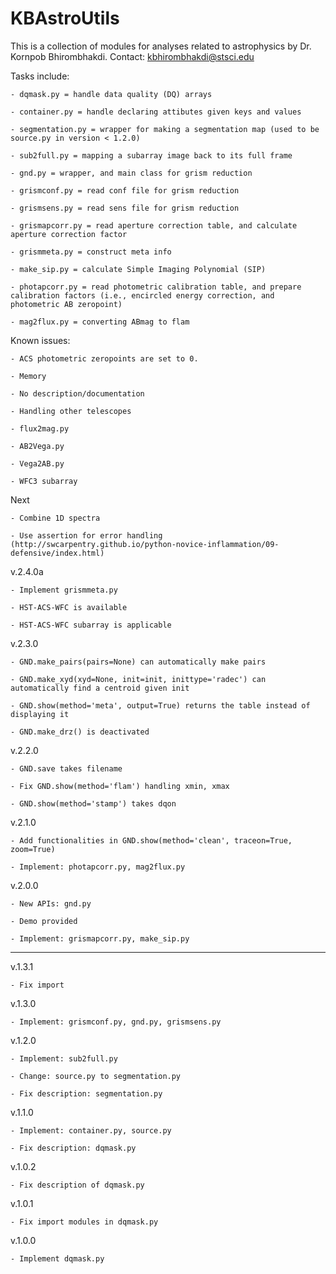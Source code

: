 # KBAstroUtils

This is a collection of modules for analyses related to astrophysics by Dr. Kornpob Bhirombhakdi. Contact: kbhirombhakdi@stsci.edu

Tasks include:

    - dqmask.py = handle data quality (DQ) arrays
    
    - container.py = handle declaring attibutes given keys and values
    
    - segmentation.py = wrapper for making a segmentation map (used to be source.py in version < 1.2.0)
    
    - sub2full.py = mapping a subarray image back to its full frame
    
    - gnd.py = wrapper, and main class for grism reduction
    
    - grismconf.py = read conf file for grism reduction
    
    - grismsens.py = read sens file for grism reduction
    
    - grismapcorr.py = read aperture correction table, and calculate aperture correction factor
    
    - grismmeta.py = construct meta info
    
    - make_sip.py = calculate Simple Imaging Polynomial (SIP)
    
    - photapcorr.py = read photometric calibration table, and prepare calibration factors (i.e., encircled energy correction, and photometric AB zeropoint)
    
    - mag2flux.py = converting ABmag to flam
        
Known issues:

    - ACS photometric zeropoints are set to 0.

    - Memory
    
    - No description/documentation
    
    - Handling other telescopes
        
    - flux2mag.py
    
    - AB2Vega.py
    
    - Vega2AB.py
    
    - WFC3 subarray
    
Next
    
    - Combine 1D spectra
    
    - Use assertion for error handling (http://swcarpentry.github.io/python-novice-inflammation/09-defensive/index.html)
        
v.2.4.0a

    - Implement grismmeta.py
    
    - HST-ACS-WFC is available
    
    - HST-ACS-WFC subarray is applicable
        
v.2.3.0

    - GND.make_pairs(pairs=None) can automatically make pairs
    
    - GND.make_xyd(xyd=None, init=init, inittype='radec') can automatically find a centroid given init
    
    - GND.show(method='meta', output=True) returns the table instead of displaying it
    
    - GND.make_drz() is deactivated
    
v.2.2.0

    - GND.save takes filename
    
    - Fix GND.show(method='flam') handling xmin, xmax
    
    - GND.show(method='stamp') takes dqon

v.2.1.0

    - Add functionalities in GND.show(method='clean', traceon=True, zoom=True)
    
    - Implement: photapcorr.py, mag2flux.py

v.2.0.0

    - New APIs: gnd.py
    
    - Demo provided
    
    - Implement: grismapcorr.py, make_sip.py
    
---

v.1.3.1

    - Fix import

v.1.3.0

    - Implement: grismconf.py, gnd.py, grismsens.py
    
v.1.2.0

    - Implement: sub2full.py

    - Change: source.py to segmentation.py
    
    - Fix description: segmentation.py

v.1.1.0

    - Implement: container.py, source.py
    
    - Fix description: dqmask.py
    
v.1.0.2

    - Fix description of dqmask.py
    
v.1.0.1

    - Fix import modules in dqmask.py
    
v.1.0.0

    - Implement dqmask.py
    